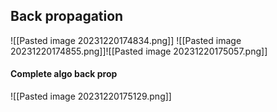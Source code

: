 ## Back propagation
![[Pasted image 20231220174834.png]]
![[Pasted image 20231220174855.png]]![[Pasted image 20231220175057.png]]

#### Complete algo back prop
![[Pasted image 20231220175129.png]]